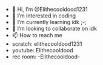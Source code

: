 - 👋 Hi, I’m @Elithecooldood1231
- 👀 I’m interested in coding
- 🌱 I’m currently learning idk ;-;
- 💞️ I’m looking to collaborate on idk
- 📫 How to reach me
-  scratch: elithecooldood1231
-  youtube: Elithecooldood
-  rec room: -Elithecooldood-

<!---
Elithecooldood1231/Elithecooldood1231 is a ✨ special ✨ repository because its `README.md` (this file) appears on your GitHub profile.
You can click the Preview link to take a look at your changes.
--->
